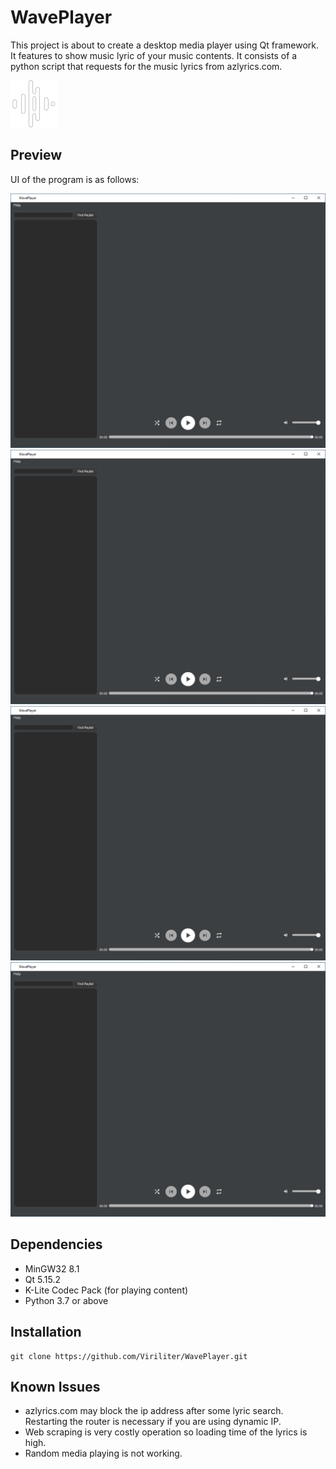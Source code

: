 # WavePlayer
This project is about to create a desktop media player using Qt framework. It features to show music lyric of your music contents. It consists of a python script that requests for the music lyrics from azlyrics.com.

![WavePlayer](./resources/logo.png?raw=true "WavePlayer")

## Preview
UI of the program is as follows:

![ScreenShot1](./screenshots/ss1.png?raw=true "ScreenShot1")
![ScreenShot2](./screenshots/ss1.png?raw=true "ScreenShot1")
![ScreenShot3](./screenshots/ss1.png?raw=true "ScreenShot1")
![ScreenShot4](./screenshots/ss1.png?raw=true "ScreenShot1")

## Dependencies
* MinGW32 8.1
* Qt 5.15.2
* K-Lite Codec Pack (for playing content)
* Python 3.7 or above


## Installation
```
git clone https://github.com/Viriliter/WavePlayer.git
```

## Known Issues
* azlyrics.com may block the ip address after some lyric search. Restarting the router is necessary if you are using dynamic IP.
* Web scraping is very costly operation so loading time of the lyrics is high. 
* Random media playing is not working.
